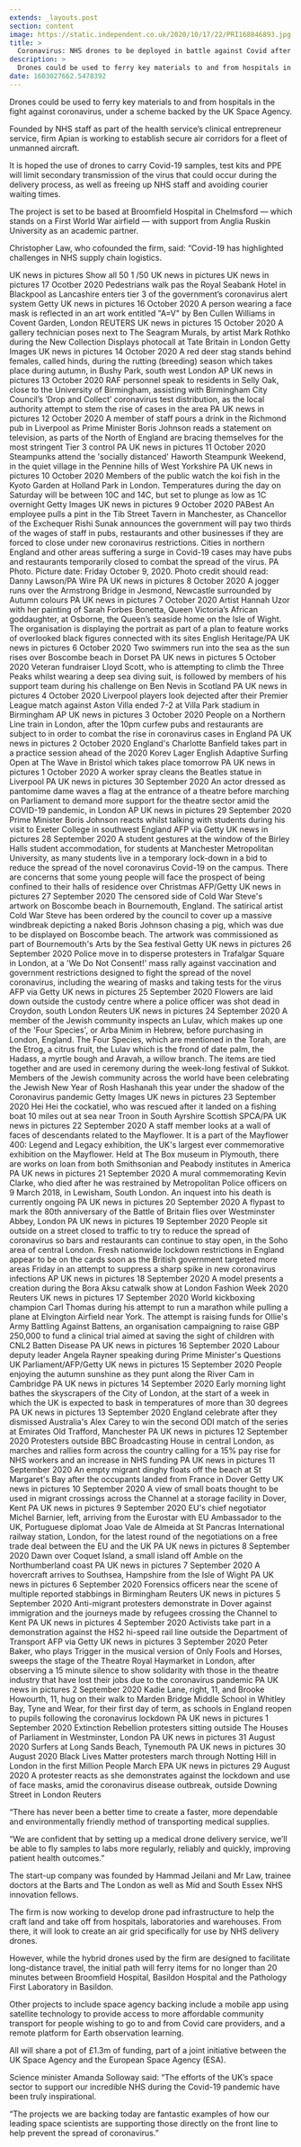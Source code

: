 ```yaml
--- 
extends: _layouts.post 
section: content 
image: https://static.independent.co.uk/2020/10/17/22/PRI168846893.jpg 
title: > 
  Coronavirus: NHS drones to be deployed in battle against Covid after space agency backing 
description: > 
  Drones could be used to ferry key materials to and from hospitals in the fight against coronavirus, under a scheme backed by the UK Space Agency.Christopher Law, who cofounded the firm, said: “Covid-19 has highlighted challenges in NHS supply chain logistics.From there, it will look to create an air grid specifically for use by NHS delivery drones.All will share a pot of £1.3m of funding, part of a joint initiative between the UK Space Agency and the European Space Agency (ESA).Science minister Amanda Solloway said: “The efforts of the UK’s space sector to support our incredible NHS during the Covid-19 pandemic have been truly inspirational. 
date: 1603027662.5478392 
--- 
```

Drones could be used to ferry key materials to and from hospitals in the fight against coronavirus, under a scheme backed by the UK Space Agency.

Founded by NHS staff as part of the health service’s clinical entrepreneur service, firm Apian is working to establish secure air corridors for a fleet of unmanned aircraft.

It is hoped the use of drones to carry Covid-19 samples, test kits and PPE will limit secondary transmission of the virus that could occur during the delivery process, as well as freeing up NHS staff and avoiding courier waiting times.

The project is set to be based at Broomfield Hospital in Chelmsford — which stands on a First World War airfield — with support from Anglia Ruskin University as an academic partner.

Christopher Law, who cofounded the firm, said: “Covid-19 has highlighted challenges in NHS supply chain logistics.

UK news in pictures Show all 50 1 /50 UK news in pictures UK news in pictures 17 Ocotber 2020 Pedestrians walk pas the Royal Seabank Hotel in Blackpool as Lancashire enters tier 3 of the government’s coronavirus alert system Getty UK news in pictures 16 October 2020 A person wearing a face mask is reflected in an art work entitled "A=V" by Ben Cullen Williams in Covent Garden, London REUTERS UK news in pictures 15 October 2020 A gallery technician poses next to The Seagram Murals, by artist Mark Rothko during the New Collection Displays photocall at Tate Britain in London Getty Images UK news in pictures 14 October 2020 A red deer stag stands behind females, called hinds, during the rutting (breeding) season which takes place during autumn, in Bushy Park, south west London AP UK news in pictures 13 October 2020 RAF personnel speak to residents in Selly Oak, close to the University of Birmingham, assisting with Birmingham City Council’s ‘Drop and Collect’ coronavirus test distribution, as the local authority attempt to stem the rise of cases in the area PA UK news in pictures 12 October 2020 A member of staff pours a drink in the Richmond pub in Liverpool as Prime Minister Boris Johnson reads a statement on television, as parts of the North of England are bracing themselves for the most stringent Tier 3 control PA UK news in pictures 11 October 2020 Steampunks attend the 'socially distanced' Haworth Steampunk Weekend, in the quiet village in the Pennine hills of West Yorkshire PA UK news in pictures 10 October 2020 Members of the public watch the koi fish in the Kyoto Garden at Holland Park in London. Temperatures during the day on Saturday will be between 10C and 14C, but set to plunge as low as 1C overnight Getty Images UK news in pictures 9 October 2020 PABest An employee pulls a pint in the Tib Street Tavern in Manchester, as Chancellor of the Exchequer Rishi Sunak announces the government will pay two thirds of the wages of staff in pubs, restaurants and other businesses if they are forced to close under new coronavirus restrictions. Cities in northern England and other areas suffering a surge in Covid-19 cases may have pubs and restaurants temporarily closed to combat the spread of the virus. PA Photo. Picture date: Friday October 9, 2020. Photo credit should read: Danny Lawson/PA Wire PA UK news in pictures 8 October 2020 A jogger runs over the Armstrong Bridge in Jesmond, Newcastle surrounded by Autumn colours PA UK news in pictures 7 October 2020 Artist Hannah Uzor with her painting of Sarah Forbes Bonetta, Queen Victoria’s African goddaughter, at Osborne, the Queen’s seaside home on the Isle of Wight. The organisation is displaying the portrait as part of a plan to feature works of overlooked black figures connected with its sites English Heritage/PA UK news in pictures 6 October 2020 Two swimmers run into the sea as the sun rises over Boscombe beach in Dorset PA UK news in pictures 5 October 2020 Veteran fundraiser Lloyd Scott, who is attempting to climb the Three Peaks whilst wearing a deep sea diving suit, is followed by members of his support team during his challenge on Ben Nevis in Scotland PA UK news in pictures 4 October 2020 Liverpool players look dejected after their Premier League match against Aston Villa ended 7-2 at Villa Park stadium in Birmingham AP UK news in pictures 3 October 2020 People on a Northern Line train in London, after the 10pm curfew pubs and restaurants are subject to in order to combat the rise in coronavirus cases in England PA UK news in pictures 2 October 2020 England's Charlotte Banfield takes part in a practice session ahead of the 2020 Korev Lager English Adaptive Surfing Open at The Wave in Bristol which takes place tomorrow PA UK news in pictures 1 October 2020 A worker spray cleans the Beatles statue in Liverpool PA UK news in pictures 30 September 2020 An actor dressed as pantomime dame waves a flag at the entrance of a theatre before marching on Parliament to demand more support for the theatre sector amid the COVID-19 pandemic, in London AP UK news in pictures 29 September 2020 Prime Minister Boris Johnson reacts whilst talking with students during his visit to Exeter College in southwest England AFP via Getty UK news in pictures 28 September 2020 A student gestures at the window of the Birley Halls student accommodation, for students at Manchester Metropolitan University, as many students live in a temporary lock-down in a bid to reduce the spread of the novel coronavirus Covid-19 on the campus. There are concerns that some young people will face the prospect of being confined to their halls of residence over Christmas AFP/Getty UK news in pictures 27 September 2020 The censored side of Cold War Steve's artwork on Boscombe beach in Bournemouth, England. The satirical artist Cold War Steve has been ordered by the council to cover up a massive windbreak depicting a naked Boris Johnson chasing a pig, which was due to be displayed on Boscombe beach. The artwork was commissioned as part of Bournemouth's Arts by the Sea festival Getty UK news in pictures 26 September 2020 Police move in to disperse protesters in Trafalgar Square in London, at a 'We Do Not Consent!' mass rally against vaccination and government restrictions designed to fight the spread of the novel coronavirus, including the wearing of masks and taking tests for the virus AFP via Getty UK news in pictures 25 September 2020 Flowers are laid down outside the custody centre where a police officer was shot dead in Croydon, south London Reuters UK news in pictures 24 September 2020 A member of the Jewish community inspects an Lulav, which makes up one of the 'Four Species', or Arba Minim in Hebrew, before purchasing in London, England. The Four Species, which are mentioned in the Torah, are the Etrog, a citrus fruit, the Lulav which is the frond of date palm, the Hadass, a myrtle bough and Aravah, a willow branch. The items are tied together and are used in ceremony during the week-long festival of Sukkot. Members of the Jewish community across the world have been celebrating the Jewish New Year of Rosh Hashanah this year under the shadow of the Coronavirus pandemic Getty Images UK news in pictures 23 September 2020 Hei Hei the cockatiel, who was rescued after it landed on a fishing boat 10 miles out at sea near Troon in South Ayrshire Scottish SPCA/PA UK news in pictures 22 September 2020 A staff member looks at a wall of faces of descendants related to the Mayflower. It is a part of the Mayflower 400: Legend and Legacy exhibition, the UK's largest ever commemorative exhibition on the Mayflower. Held at The Box museum in Plymouth, there are works on loan from both Smithsonian and Peabody institutes in America PA UK news in pictures 21 September 2020 A mural commemorating Kevin Clarke, who died after he was restrained by Metropolitan Police officers on 9 March 2018, in Lewisham, South London. An inquest into his death is currently ongoing PA UK news in pictures 20 September 2020 A flypast to mark the 80th anniversary of the Battle of Britain flies over Westminster Abbey, London PA UK news in pictures 19 September 2020 People sit outside on a street closed to traffic to try to reduce the spread of coronavirus so bars and restaurants can continue to stay open, in the Soho area of central London. Fresh nationwide lockdown restrictions in England appear to be on the cards soon as the British government targeted more areas Friday in an attempt to suppress a sharp spike in new coronavirus infections AP UK news in pictures 18 September 2020 A model presents a creation during the Bora Aksu catwalk show at London Fashion Week 2020 Reuters UK news in pictures 17 September 2020 World kickboxing champion Carl Thomas during his attempt to run a marathon while pulling a plane at Elvington Airfield near York. The attempt is raising funds for Ollie's Army Battling Against Battens, an organisation campaigning to raise GBP 250,000 to fund a clinical trial aimed at saving the sight of children with CNL2 Batten Disease PA UK news in pictures 16 September 2020 Labour deputy leader Angela Rayner speaking during Prime Minister's Questions UK Parliament/AFP/Getty UK news in pictures 15 September 2020 People enjoying the autumn sunshine as they punt along the River Cam in Cambridge PA UK news in pictures 14 September 2020 Early morning light bathes the skyscrapers of the City of London, at the start of a week in which the UK is expected to bask in temperatures of more than 30 degrees PA UK news in pictures 13 September 2020 England celebrate after they dismissed Australia's Alex Carey to win the second ODI match of the series at Emirates Old Trafford, Manchester PA UK news in pictures 12 September 2020 Protesters outside BBC Broadcasting House in central London, as marches and rallies form across the country calling for a 15% pay rise for NHS workers and an increase in NHS funding PA UK news in pictures 11 September 2020 An empty migrant dinghy floats off the beach at St Margaret's Bay after the occupants landed from France in Dover Getty UK news in pictures 10 September 2020 A view of small boats thought to be used in migrant crossings across the Channel at a storage facility in Dover, Kent PA UK news in pictures 9 September 2020 EU's chief negotiator Michel Barnier, left, arriving from the Eurostar with EU Ambassador to the UK, Portuguese diplomat Joao Vale de Almeida at St Pancras International railway station, London, for the latest round of the negotiations on a free trade deal between the EU and the UK PA UK news in pictures 8 September 2020 Dawn over Coquet Island, a small island off Amble on the Northumberland coast PA UK news in pictures 7 September 2020 A hovercraft arrives to Southsea, Hampshire from the Isle of Wight PA UK news in pictures 6 September 2020 Forensics officers near the scene of multiple reported stabbings in Birmingham Reuters UK news in pictures 5 September 2020 Anti-migrant protesters demonstrate in Dover against immigration and the journeys made by refugees crossing the Channel to Kent PA UK news in pictures 4 September 2020 Activists take part in a demonstration against the HS2 hi-speed rail line outside the Department of Transport AFP via Getty UK news in pictures 3 September 2020 Peter Baker, who plays Trigger in the musical version of Only Fools and Horses, sweeps the stage of the Theatre Royal Haymarket in London, after observing a 15 minute silence to show solidarity with those in the theatre industry that have lost their jobs due to the coronavirus pandemic PA UK news in pictures 2 September 2020 Kadie Lane, right, 11, and Brooke Howourth, 11, hug on their walk to Marden Bridge Middle School in Whitley Bay, Tyne and Wear, for their first day of term, as schools in England reopen to pupils following the coronavirus lockdown PA UK news in pictures 1 September 2020 Extinction Rebellion protesters sitting outside The Houses of Parliament in Westminster, London PA UK news in pictures 31 August 2020 Surfers at Long Sands Beach, Tynemouth PA UK news in pictures 30 August 2020 Black Lives Matter protesters march through Notting Hill in London in the first Million People March EPA UK news in pictures 29 August 2020 A protester reacts as she demonstrates against the lockdown and use of face masks, amid the coronavirus disease outbreak, outside Downing Street in London Reuters

“There has never been a better time to create a faster, more dependable and environmentally friendly method of transporting medical supplies.

“We are confident that by setting up a medical drone delivery service, we’ll be able to fly samples to labs more regularly, reliably and quickly, improving patient health outcomes.”

The start-up company was founded by Hammad Jeilani and Mr Law, trainee doctors at the Barts and The London as well as Mid and South Essex NHS innovation fellows.

The firm is now working to develop drone pad infrastructure to help the craft land and take off from hospitals, laboratories and warehouses. From there, it will look to create an air grid specifically for use by NHS delivery drones.

However, while the hybrid drones used by the firm are designed to facilitate long-distance travel, the initial path will ferry items for no longer than 20 minutes between Broomfield Hospital, Basildon Hospital and the Pathology First Laboratory in Basildon.

Other projects to include space agency backing include a mobile app using satellite technology to provide access to more affordable community transport for people wishing to go to and from Covid care providers, and a remote platform for Earth observation learning.

All will share a pot of £1.3m of funding, part of a joint initiative between the UK Space Agency and the European Space Agency (ESA).

Science minister Amanda Solloway said: “The efforts of the UK’s space sector to support our incredible NHS during the Covid-19 pandemic have been truly inspirational.

“The projects we are backing today are fantastic examples of how our leading space scientists are supporting those directly on the front line to help prevent the spread of coronavirus.”